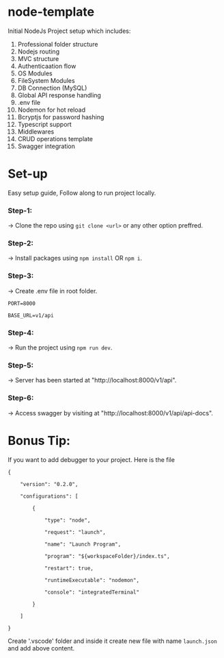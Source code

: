 # node-template

Initial NodeJs Project setup which includes:
1. Professional folder structure
2. Nodejs routing
3. MVC structure
4. Authenticaation flow
5. OS Modules
6. FileSystem Modules
7. DB Connection (MySQL)
8. Global API response handling
9. .env file
10. Nodemon for hot reload
11. Bcryptjs for password hashing
12. Typescript support
13. Middlewares
14. CRUD operations template
15. Swagger integration


# Set-up

Easy setup guide, Follow along to run project locally.

### Step-1:
-> Clone the repo using `git clone <url>` or any other option preffred.

### Step-2:
-> Install packages using `npm install` OR `npm i`.

### Step-3:
-> Create .env file in root folder.


  `PORT=8000`
  
  `BASE_URL=v1/api`

### Step-4:
-> Run the project using `npm run dev`.

### Step-5:
-> Server has been started at "http://localhost:8000/v1/api".

### Step-6:
-> Access swagger by visiting at "http://localhost:8000/v1/api/api-docs".


# Bonus Tip:

If you want to add debugger to your project. Here is the file

`{`

`    "version": "0.2.0",`

`    "configurations": [`

`        {`

`            "type": "node",`

`            "request": "launch",`

`            "name": "Launch Program",`

`            "program": "${workspaceFolder}/index.ts",`

`            "restart": true,`

`            "runtimeExecutable": "nodemon",`

`            "console": "integratedTerminal"`

`        }`

`    ]`

`}`

Create '.vscode' folder and inside it create new file with name `launch.json` and add above content.
